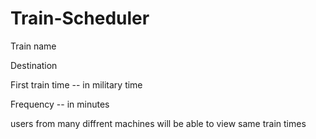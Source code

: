 # Train-Scheduler

Train name

Destination

First train time -- in military time

Frequency -- in minutes

users from many diffrent machines will be able to view same train times

